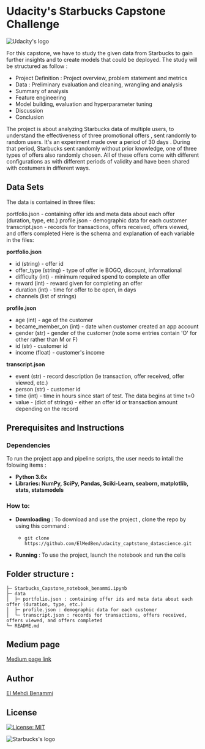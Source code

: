 # Udacity's Starbucks Capstone Challenge


![Udacity's logo](https://upload.wikimedia.org/wikipedia/commons/thumb/3/3b/Udacity_logo.png/800px-Udacity_logo.png)

For this capstone, we have to study the given data from Starbucks to gain further insights and to create models that could be deployed. The study will be structured as follow :
* Project Definition : Project overview, problem statement and metrics
* Data : Preliminary evaluation and cleaning, wrangling and analysis
* Summary of analysis
* Feature engineering
* Model building, evaluation and hyperparameter tuning
* Discussion
* Conclusion

The project is about analyzing Starbucks data of multiple users, to understand the effectiveness of three promotional offers , sent randomly to random users. It's an experiment made over a period of 30 days . During that period, Starbucks sent randomly without prior knowledge, one of three types of offers also randomly chosen. All of these offers come with different configurations as with different periods of validity and have been shared with costumers in different ways.

## Data Sets

The data is contained in three files:

portfolio.json - containing offer ids and meta data about each offer (duration, type, etc.)
profile.json - demographic data for each customer
transcript.json - records for transactions, offers received, offers viewed, and offers completed
Here is the schema and explanation of each variable in the files:

**portfolio.json**

* id (string) - offer id
* offer_type (string) - type of offer ie BOGO, discount, informational
* difficulty (int) - minimum required spend to complete an offer
* reward (int) - reward given for completing an offer
* duration (int) - time for offer to be open, in days
* channels (list of strings)

**profile.json**

* age (int) - age of the customer
* became_member_on (int) - date when customer created an app account
* gender (str) - gender of the customer (note some entries contain 'O' for other rather than M or F)
* id (str) - customer id
* income (float) - customer's income

**transcript.json**

* event (str) - record description (ie transaction, offer received, offer viewed, etc.)
* person (str) - customer id
* time (int) - time in hours since start of test. The data begins at time t=0
* value - (dict of strings) - either an offer id or transaction amount depending on the record


## Prerequisites and Instructions

### Dependencies

To run the project app and pipeline scripts, the user needs to intall the folowing items : 

* **Python 3.6x**
* **Libraries: NumPy, SciPy, Pandas, Sciki-Learn, seaborn, matplotlib, stats, statsmodels**

### How to:

* **Downloading** : To download and use the project , clone the repo by using this command : 

  * `git clone https://github.com/ElMedBen/udacity_captstone_datascience.git`

* **Running** : To use the project, launch the notebook and run the cells

## Folder structure :
```
├─ Starbucks_Capstone_notebook_benammi.ipynb
├─ data
│  ├─ portfolio.json : containing offer ids and meta data about each offer (duration, type, etc.)
│  ├─ profile.json : demographic data for each customer
│  └─ transcript.json : records for transactions, offers received, offers viewed, and offers completed
└─ README.md
```
## Medium page
[Medium page link](https://medium.com/@medi.account/44e5c43060ff)

## Author
[El Mehdi Benammi](https://github.com/ElMedBen)

## License 
[![License: MIT](https://img.shields.io/badge/License-MIT-yellow.svg)](https://opensource.org/licenses/MIT)

![Starbucks's logo](https://logoeps.com/wp-content/uploads/2011/04/starbucks-logo-vector.png)
